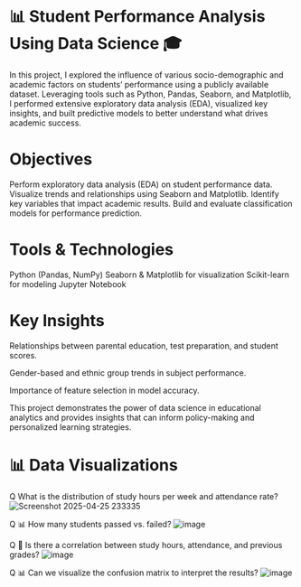 # 📊 Student Performance Analysis Using Data Science 🎓

In this project, I explored the influence of various socio-demographic and academic factors on students’ performance using a publicly available dataset. Leveraging tools such as Python, Pandas, Seaborn, and Matplotlib, I performed extensive exploratory data analysis (EDA), visualized key insights, and built predictive models to better understand what drives academic success.

# Objectives
Perform exploratory data analysis (EDA) on student performance data.
Visualize trends and relationships using Seaborn and Matplotlib.
Identify key variables that impact academic results.
Build and evaluate classification models for performance prediction.

# Tools & Technologies
Python (Pandas, NumPy)
Seaborn & Matplotlib for visualization
Scikit-learn for modeling
Jupyter Notebook

# Key Insights
Relationships between parental education, test preparation, and student scores.

Gender-based and ethnic group trends in subject performance.

Importance of feature selection in model accuracy.

This project demonstrates the power of data science in educational analytics and provides insights that can inform policy-making and personalized learning strategies.

# 📊 Data Visualizations
Q What is the distribution of study hours per week and attendance rate?
![Screenshot 2025-04-25 233335](https://github.com/user-attachments/assets/87bc739d-5120-4622-8477-499c4ac99036)

Q 📊 How many students passed vs. failed?
![image](https://github.com/user-attachments/assets/f6200566-bee6-4d00-ab30-b89d1a7ec13d)

Q 🔗 Is there a correlation between study hours, attendance, and previous grades?
![image](https://github.com/user-attachments/assets/0e0be3a5-d600-4caf-b957-9180167bf748)

Q 📊 Can we visualize the confusion matrix to interpret the results?
![image](https://github.com/user-attachments/assets/9cd2b3ec-c511-4a8b-b4ab-0db661fb139e)





